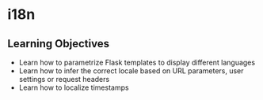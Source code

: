 #  i18n

## Learning Objectives
* Learn how to parametrize Flask templates to display different languages
* Learn how to infer the correct locale based on URL parameters, user settings or request headers
* Learn how to localize timestamps
